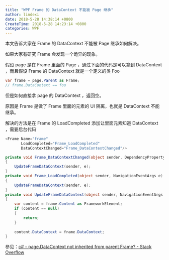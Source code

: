 ```yaml
---
title: "WPF Frame 的 DataContext 不能被 Page 继承"
author: lindexi
date: 2018-5-28 14:38:14 +0800
CreateTime: 2018-5-28 14:23:14 +0800
categories: WPF
---
```


本文告诉大家在 Frame 的 DataContext 不能被 Page 继承如何解决。

<!--more-->


<!-- csdn -->

如果大家有研究 Frame 会发现一个诡异的现象。

假设 page 是在 Frame 里面的 Page ，通过下面的代码是可以拿到 DataContext ，而且假设 Frame 的 DataContext 就是一个定义的类 Foo 

```csharp
var frame = page.Parent as Frame;
// frame.DataContext == foo
```

但是如何直接拿 page 的 DataContext ，返回空。

原因是 Frame 是做了 Frame 里面的元素的 UI 隔离，也就是 DataContext 不能继承。

解决的方法是在 Frame 的 LoadCompleted 添加让里面元素知道 DataContext ，需要后台代码

```csharp
<Frame Name="frame"
       LoadCompleted="Frame_LoadCompleted"
       DataContextChanged="Frame_DataContextChanged"/>
```

```csharp
private void Frame_DataContextChanged(object sender, DependencyPropertyChangedEventArgs e)
{
    UpdateFrameDataContext(sender, e);
}
private void Frame_LoadCompleted(object sender, NavigationEventArgs e)
{
    UpdateFrameDataContext(sender, e);
}
private void UpdateFrameDataContext(object sender, NavigationEventArgs e)
{
    var content = frame.Content as FrameworkElement;
    if (content == null)
    {
        return;
    }
    
    content.DataContext = frame.DataContext;
}
```

参见：[c# - page.DataContext not inherited from parent Frame? - Stack Overflow](https://stackoverflow.com/questions/3621424/page-datacontext-not-inherited-from-parent-frame )

